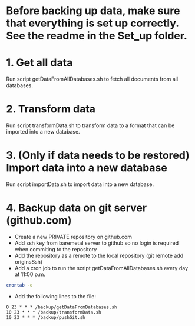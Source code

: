 # Before backing up data, make sure that everything is set up correctly. See the readme in the Set_up folder.

#  1. Get all data
Run script getDataFromAllDatabases.sh to fetch all documents from all databases.

# 2. Transform data
Run script transformData.sh to transform data to a format that can be imported into a new database.

# 3. (Only if data needs to be restored) Import data into a new database
Run script importData.sh to import data into a new database.

# 4. Backup data on git server (github.com)
- Create a new PRIVATE repository on github.com
- Add ssh key from baremetal server to github so no login is required
  when commiting to the repository
- Add the repository as a remote to the local repository (git remote add originsSsh)
- Add a cron job to run the script getDataFromAllDatabases.sh every day at 11:00 p.m.
```bash
crontab -e
```
- Add the following lines to the file:
```
0 23 * * * /backup/getDataFromDatabases.sh
10 23 * * * /backup/transformData.sh
10 23 * * * /backup/pushGit.sh
```